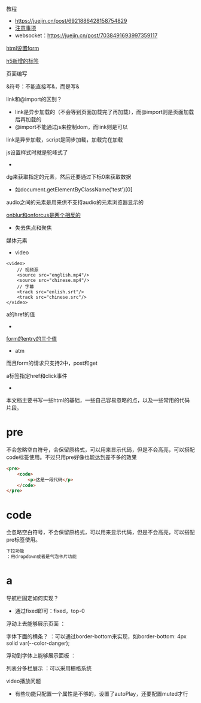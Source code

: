 教程

- https://juejin.cn/post/6921886428158754829
- [注意事项](https://juejin.cn/post/6905294475539513352#heading-6)
- websocket：https://juejin.cn/post/7038491693997359117

[html设置form](https://segmentfault.com/a/1190000016374336)

[h5新增的标签](https://juejin.cn/post/6844903878857588750)

页面编写

&符号：不能直接写&，而是写&amp;



link和@import的区别？

-   link是异步加载的（不会等到页面加载完了再加载），而@import则是页面加载后再加载的
-   @import不能通过js来控制dom，而link则是可以

link是异步加载，script是同步加载，加载完在加载

js设置样式时就是驼峰式了

-

dg来获取指定的元素，然后还要通过下标0来获取数据

-   如document.getElementByClassName('test')[0]

audio之间的元素是用来供不支持audio的元素浏览器显示的

[onblur和onforcus是两个相反的](https://blog.csdn.net/ry513705618/article/details/47159625)

-   失去焦点和聚焦

媒体元素

-   video

```
<video>
    // 视频源
    <source src="english.mp4"/>
    <source src="chinese.mp4"/>
    // 字幕
    <track src="enlish.srt"/>
    <track src="chinese.src"/>
</video>
```



a的href的值

-

[form的entry的三个值](https://segmentfault.com/a/1190000016374336)

-   atm

而且form的请求只支持2中，post和get

a标签指定href和click事件

- 





本文档主要书写一些html的基础，一些自己容易忽略的点，以及一些常用的代码片段。

# pre

不会忽略空白符号，会保留原格式，可以用来显示代码，但是不会高亮，可以搭配code标签使用。不过只用pre好像也能达到差不多的效果

```html
<pre>
    <code>
        <p>这是一段代码</p>
    </code>
</pre>
```

# code

会忽略空白符号，不会保留原格式，可以用来显示代码，但是不会高亮，可以搭配pre标签使用。

```html
下拉功能
：用dropdown或者是气泡卡片功能
```

# a

导航栏固定如何实现？

- 通过fixed即可：fixed，top-0

浮动上去能够展示页面
：

字体下面的横条？
：可以通过border-bottom来实现，如border-bottom: 4px solid var(--color-danger);

浮动到字体上能够展示面板
：

列表分多栏展示
：可以采用栅格系统

video播放问题

- 有些功能只配置一个属性是不够的，设置了autoPlay，还要配置muted才行
